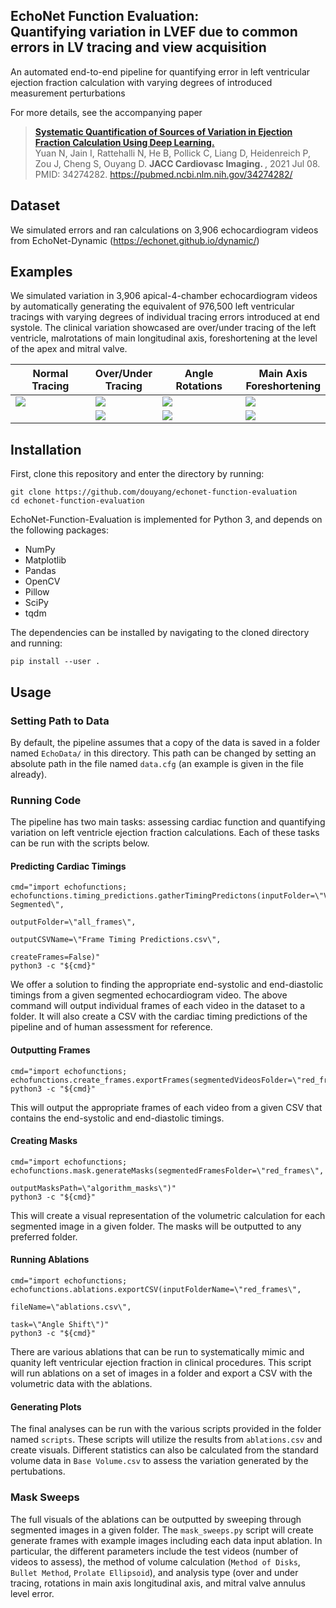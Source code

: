 ## EchoNet Function Evaluation:<br/>Quantifying variation in LVEF due to common errors in LV tracing and view acquisition

An automated end-to-end pipeline for quantifying error in left ventricular ejection fraction calculation with varying degrees of introduced measurement perturbations

For more details, see the accompanying paper

> [**Systematic Quantification of Sources of Variation in Ejection Fraction Calculation Using Deep Learning.**](https://www.sciencedirect.com/science/article/abs/pii/S1936878X21005088)<br/>
  Yuan N, Jain I, Rattehalli N, He B, Pollick C, Liang D, Heidenreich P, Zou J, Cheng S, Ouyang D. <b>JACC Cardiovasc Imaging. </b>, 2021 Jul 08. PMID: 34274282.  https://pubmed.ncbi.nlm.nih.gov/34274282/

## Dataset
We simulated errors and ran calculations on 3,906 echocardiogram videos from EchoNet-Dynamic (https://echonet.github.io/dynamic/)

## Examples
We simulated variation in 3,906 apical-4-chamber echocardiogram videos by automatically generating the equivalent of 976,500 left ventricular tracings with varying degrees of individual tracing errors introduced at end systole. The clinical variation showcased are over/under tracing of the left ventricle, malrotations of main longitudinal axis, foreshortening at the level of the apex and mitral valve. 

| Normal Tracing | Over/Under<br/> Tracing | Angle Rotations | Main Axis<br/> Foreshortening |
|---------------------------------| ----------------------------------   | -------------------------------- | ------------------------------ |
| ![](docs/media/Normal(1).png) | ![](docs/media/Overtrace(1).png) | ![](docs/media/PositiveAngle(1).png) | ![](docs/media/Top(1).png) |
|  | ![](docs/media/Undertrace(1).png) | ![](docs/media/NegativeAngle(1).png) | ![](docs/media/Bottom(1).png) |


## Installation
First, clone this repository and enter the directory by running:
```
git clone https://github.com/douyang/echonet-function-evaluation
cd echonet-function-evaluation
```

EchoNet-Function-Evaluation is implemented for Python 3, and depends on the following packages:
* NumPy
* Matplotlib
* Pandas
* OpenCV
* Pillow
* SciPy
* tqdm

The dependencies can be installed by navigating to the cloned directory and running:
```
pip install --user .
```

## Usage
### Setting Path to Data
By default, the pipeline assumes that a copy of the data is saved in a folder named ```EchoData/``` in this directory. This path can be changed by setting an absolute path in the file named ```data.cfg``` (an example is given in the file already).

### Running Code
The pipeline has two main tasks: assessing cardiac function and quantifying variation on left ventricle ejection fraction calculations. Each of these tasks can be run with the scripts below.

#### Predicting Cardiac Timings
```
cmd="import echofunctions; echofunctions.timing_predictions.gatherTimingPredictons(inputFolder=\"Videos-Segmented\",
                                                            outputFolder=\"all_frames\", 
                                                            outputCSVName=\"Frame Timing Predictions.csv\",
                                                            createFrames=False)"
python3 -c "${cmd}"
```
We offer a solution to finding the appropriate end-systolic and end-diastolic timings from a given segmented echocardiogram video. The above command will output individual frames of each video in the dataset to a folder. It will also create a CSV with the cardiac timing predictions of the pipeline and of human assessment for reference. 

#### Outputting Frames
```
cmd="import echofunctions; echofunctions.create_frames.exportFrames(segmentedVideosFolder=\"red_frames\")"
python3 -c "${cmd}"
```
This will output the appropriate frames of each video from a given CSV that contains the end-systolic and end-diastolic timings. 

#### Creating Masks
```
cmd="import echofunctions; echofunctions.mask.generateMasks(segmentedFramesFolder=\"red_frames\",
                                                      outputMasksPath=\"algorithm_masks\")"
python3 -c "${cmd}"
```
This will create a visual representation of the volumetric calculation for each segmented image in a given folder. The masks will be outputted to any preferred folder.

#### Running Ablations
```
cmd="import echofunctions; echofunctions.ablations.exportCSV(inputFolderName=\"red_frames\", 
                                                            fileName=\"ablations.csv\",
                                                            task=\"Angle Shift\")"
python3 -c "${cmd}"
```
There are various ablations that can be run to systematically mimic and quanity left ventricular ejection fraction in clinical procedures. This script will run ablations on a set of images in a folder and export a CSV with the volumetric data with the ablations. 

#### Generating Plots
The final analyses can be run with the various scripts provided in the folder named ```scripts```. These scripts will utilize the results from ```ablations.csv``` and create visuals. Different statistics can also be calculated from the standard volume data in ```Base Volume.csv``` to assess the variation generated by the pertubations.  

### Mask Sweeps
The full visuals of the ablations can be outputted by sweeping through segmented images in a given folder. The ```mask_sweeps.py``` script will create generate frames with example images including each data input ablation. In particular, the different parameters include the test videos (number of videos to assess), the method of volume calculation (```Method of Disks```, ```Bullet Method```, ```Prolate Ellipsoid```), and analysis type (over and under tracing, rotations in main axis longitudinal axis, and mitral valve annulus level error.  

